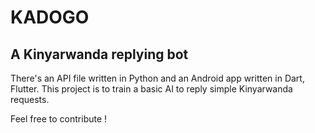 # KADOGO
A Kinyarwanda replying bot
--------------------------
There's an API file written in Python and an Android app written in Dart, Flutter.
This project is to train a basic AI to reply simple Kinyarwanda requests.

Feel free to contribute !
